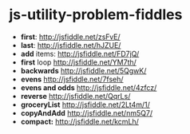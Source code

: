 js-utility-problem-fiddles
==========================

* **first**: http://jsfiddle.net/zsFvE/
* **last**: http://jsfiddle.net/hJZUE/
* **add** items: http://jsfiddle.net/FD7jQ/
* **first** loop http://jsfiddle.net/YM7th/
* **backwards** http://jsfiddle.net/5QgwK/
* **evens** http://jsfiddle.net/7fseh/
* **evens and odds** http://jsfiddle.net/4zfcz/
* **reverse** http://jsfiddle.net/QqrLs/
* **groceryList**  http://jsfiddle.net/2Lt4m/1/
* **copyAndAdd** http://jsfiddle.net/nm5Q7/
* **compact:** http://jsfiddle.net/kcmLh/
